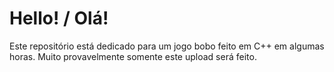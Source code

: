 # Hello! / Olá!

Este repositório está dedicado para um jogo bobo feito em C++ em algumas horas.
Muito provavelmente somente este upload será feito.
